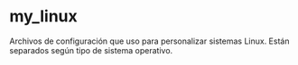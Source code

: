 # my_linux
Archivos de configuración que uso para personalizar sistemas Linux. Están separados según tipo de sistema operativo.

